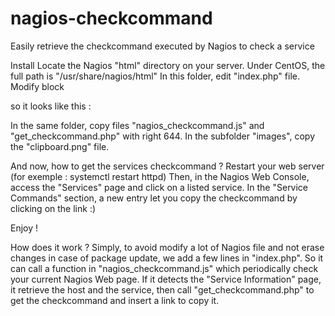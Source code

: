 # nagios-checkcommand
Easily retrieve the checkcommand executed by Nagios to check a service

Install
Locate the Nagios "html" directory on your server. Under CentOS, the full path is "/usr/share/nagios/html"
In this folder, edit "index.php" file. 
Modify block 
<script LANGUAGE="javascript">
	var n = Math.round(Math.random() * 10000000000);
	document.write("<title>Nagios Core on " + window.location.hostname + "</title>");
	document.cookie = "NagFormId=" + n.toString(16);
 </script>
 so it looks like this : 
 <script LANGUAGE="javascript">
	var n = Math.round(Math.random() * 10000000000);
	document.write("<title>Nagios Core on " + window.location.hostname + "</title>");
	document.cookie = "NagFormId=" + n.toString(16);

	var timer = window.setInterval(function(){
		printCheckCommand();
	}, 3000);
</script>

In the same folder, copy files "nagios_checkcommand.js" and "get_checkcommand.php" with right 644.
In the subfolder "images", copy the "clipboard.png" file.

And now, how to get the services checkcommand ?
Restart your web server (for exemple : systemctl restart httpd)
Then, in the Nagios Web Console, access the "Services" page and click on a listed service. In the "Service Commands" section, a new entry let you copy the checkcommand by clicking on the link :)

Enjoy !

How does it work ? 
Simply, to avoid modify a lot of Nagios file and not erase changes in case of package update, we add a few lines in "index.php". 
So it can call a function in "nagios_checkcommand.js" which periodically check your current Nagios Web page. If it detects the "Service Information" page, it retrieve the host and the service, then call "get_checkcommand.php" to get the checkcommand and insert a link to copy it.
